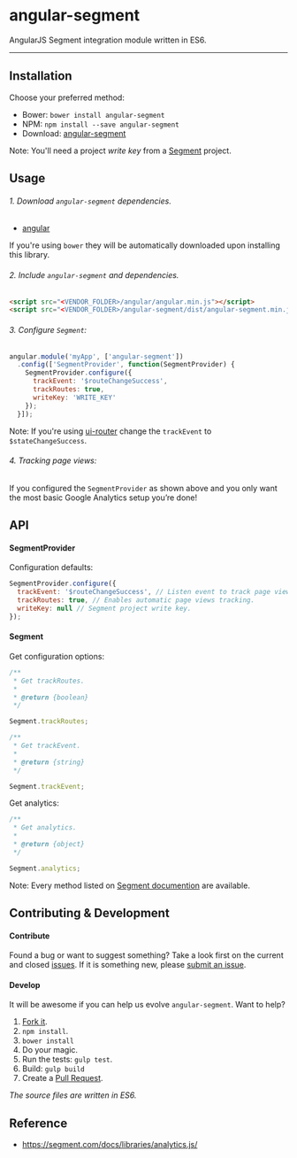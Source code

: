 # angular-segment

AngularJS Segment integration module written in ES6.

---

## Installation

Choose your preferred method:

* Bower: `bower install angular-segment`
* NPM: `npm install --save angular-segment`
* Download: [angular-segment](https://raw.github.com/seegno/angular-segment/master/dist/angular-segment.min.js)

Note: You'll need a project *write key* from a [Segment](https://segment.com/) project.

## Usage

###### 1. Download `angular-segment` dependencies.

* [angular](https://github.com/angular/angular.js)

If you're using `bower` they will be automatically downloaded upon installing this library.

###### 2. Include `angular-segment` and dependencies.

```html
<script src="<VENDOR_FOLDER>/angular/angular.min.js"></script>
<script src="<VENDOR_FOLDER>/angular-segment/dist/angular-segment.min.js"></script>
```

###### 3. Configure `Segment`:

```js
angular.module('myApp', ['angular-segment'])
  .config(['SegmentProvider', function(SegmentProvider) {
    SegmentProvider.configure({
      trackEvent: '$routeChangeSuccess',
      trackRoutes: true,
      writeKey: 'WRITE_KEY'
    });
  }]);
```

Note: If you're using [ui-router](https://github.com/angular-ui/ui-router) change the `trackEvent` to `$stateChangeSuccess`.

###### 4. Tracking page views:

If you configured the `SegmentProvider` as shown above and you only want the most basic Google Analytics setup you’re done!

## API

#### SegmentProvider

Configuration defaults:

```js
SegmentProvider.configure({
  trackEvent: '$routeChangeSuccess', // Listen event to track page views.
  trackRoutes: true, // Enables automatic page views tracking.
  writeKey: null // Segment project write key.
});
```

#### Segment

Get configuration options:

```js
/**
 * Get trackRoutes.
 *
 * @return {boolean}
 */

Segment.trackRoutes;

/**
 * Get trackEvent.
 *
 * @return {string}
 */

Segment.trackEvent;
```

Get analytics:

```js
/**
 * Get analytics.
 *
 * @return {object}
 */

Segment.analytics;
```

Note: Every method listed on [Segment documention](https://segment.com/docs/libraries/analytics.js/) are available.

## Contributing & Development

#### Contribute

Found a bug or want to suggest something? Take a look first on the current and closed [issues](https://github.com/seegno/angular-segment/issues). If it is something new, please [submit an issue](https://github.com/seegno/angular-segment/issues/new).

#### Develop

It will be awesome if you can help us evolve `angular-segment`. Want to help?

1. [Fork it](https://github.com/seegno/angular-segment).
2. `npm install`.
3. `bower install`
4. Do your magic.
5. Run the tests: `gulp test`.
6. Build: `gulp build`
7. Create a [Pull Request](https://github.com/seegno/angular-segment/compare).

*The source files are written in ES6.*

## Reference

* https://segment.com/docs/libraries/analytics.js/
